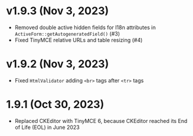 # v1.9.3  (Nov 3, 2023)
- Removed double active hidden fields for I18n attributes in `ActiveForm::getAutogeneratedField()` (#3)
- Fixed TinyMCE relative URLs and table resizing (#4)

# v1.9.2  (Nov 3, 2023)
- Fixed `HtmlValidator` adding `<br>` tags after `<tr>` tags

# 1.9.1 (Oct 30, 2023)
- Replaced CKEditor with TinyMCE 6, because CKEditor reached its End of Life (EOL) in June 2023